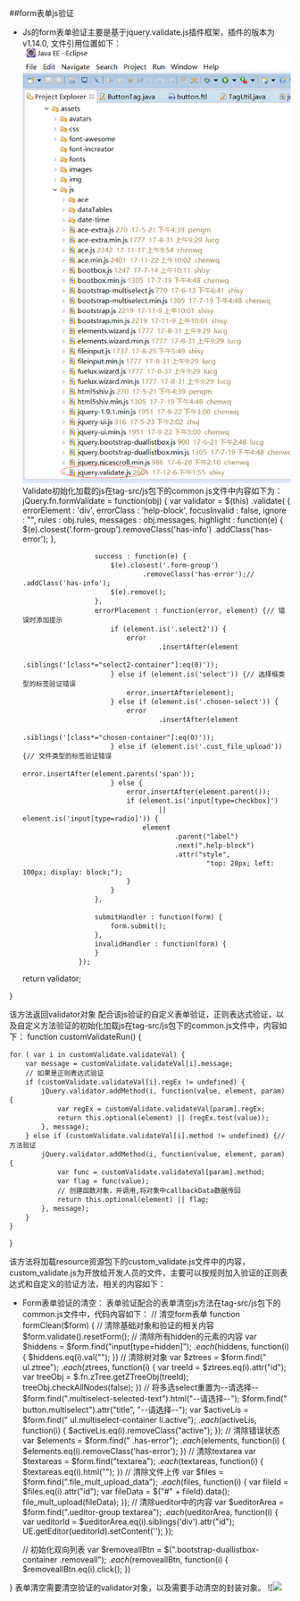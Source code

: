 

##form表单js验证

* Js的form表单验证主要是基于jquery.validate.js插件框架，插件的版本为v1.14.0,
文件引用位置如下：
![](/assets/frontDoc_validate1.png)
Validate初始化加载的js在tag-src/js包下的common.js文件中内容如下为：
jQuery.fn.formValidate = function(obj) {
	var validator = $(this)
			.validate(
					{
						errorElement : 'div',
						errorClass : 'help-block',
						focusInvalid : false,
						ignore : "",
						rules : obj.rules,
						messages : obj.messages,
						highlight : function(e) {
							$(e).closest('.form-group').removeClass('has-info')
									.addClass('has-error');
						},

						success : function(e) {
							$(e).closest('.form-group')
									.removeClass('has-error');// .addClass('has-info');
							$(e).remove();
						},
						errorPlacement : function(error, element) {// 错误时添加提示
							if (element.is('.select2')) {
								error
										.insertAfter(element
												.siblings('[class*="select2-container"]:eq(0)'));
							} else if (element.is('select')) {// 选择框类型的标签验证错误
								error.insertAfter(element);
							} else if (element.is('.chosen-select')) {
								error
										.insertAfter(element
												.siblings('[class*="chosen-container"]:eq(0)'));
							} else if (element.is('.cust_file_upload')) {// 文件类型的标签验证错误
								error.insertAfter(element.parents('span'));
							} else {
								error.insertAfter(element.parent());
								if (element.is('input[type=checkbox]')
										|| element.is('input[type=radio]')) {
									element
											.parent("label")
											.next(".help-block")
											.attr("style",
													"top: 20px; left: 100px; display: block;");
								}
							}
						},

						submitHandler : function(form) {
							form.submit();
						},
						invalidHandler : function(form) {
						}
					});
	return validator;

}

该方法返回validator对象
配合该js验证的自定义表单验证，正则表达式验证，以及自定义方法验证的初始化加载js在tag-src/js包下的common.js文件中，内容如下：
function customValidateRun() {

	for ( var i in customValidate.validateVal) {
		var message = customValidate.validateVal[i].message;
		// 如果是正则表达式验证
		if (customValidate.validateVal[i].regEx != undefined) {
			jQuery.validator.addMethod(i, function(value, element, param) {
				var regEx = customValidate.validateVal[param].regEx;
				return this.optional(element) || (regEx.test(value));
			}, message);
		} else if (customValidate.validateVal[i].method != undefined) {// 方法验证
			jQuery.validator.addMethod(i, function(value, element, param) {
				var func = customValidate.validateVal[param].method;
				var flag = func(value);
				// 创建函数对象，并调用,将对象中callbackData数据传回
				return this.optional(element) || flag;
			}, message);
		}
	}
}

该方法将加载resource资源包下的custom_validate.js文件中的内容，
custom_validate.js为开放给开发人员的文件，主要可以按规则加入验证的正则表达式和自定义的验证方法，相关的内容如下：


* Form表单验证的清空：
表单验证配合的表单清空js方法在tag-src/js包下的common.js文件中，代码内容如下：
// 清空form表单
function formClean($form) {
	// 清除基础对象和验证的相关内容
	$form.validate().resetForm();
	// 清除所有hidden的元素的内容
	var $hiddens = $form.find("input[type=hidden]");
	$.each($hiddens, function(i) {
		$hiddens.eq(i).val("");
	})
	// 清除树对象
	var $ztrees = $form.find(" ul.ztree");
	$.each($ztrees, function(i) {
		var treeId = $ztrees.eq(i).attr("id");
		var treeObj = $.fn.zTree.getZTreeObj(treeId);
		treeObj.checkAllNodes(false);
	})
	// 将多选select重置为--请选择--
	$form.find(".multiselect-selected-text").html("--请选择--");
	$form.find(" button.multiselect").attr("title", "--请选择--");
	var $activeLis = $form.find(" ul.multiselect-container li.active");
	$.each($activeLis, function(i) {
		$activeLis.eq(i).removeClass("active");
	});
	// 清除错误状态
	var $elements = $form.find(" .has-error");
	$.each($elements, function(i) {
		$elements.eq(i).removeClass('has-error');
	})
	// 清除textarea
	var $textareas = $form.find("textarea");
	$.each($textareas, function(i) {
		$textareas.eq(i).html("");
	})
	// 清除文件上传
	var $files = $form.find(".file_mult_upload_data");
	$.each($files, function(i) {
		var fileId = $files.eq(i).attr("id");
		var fileData = $("#" + fileId).data();
		file_mult_upload(fileData);
	});
	// 清除ueditor中的内容
	var $ueditorArea = $form.find(".ueditor-group textarea");
	$.each($ueditorArea, function(i) {
		var ueditorId = $ueditorArea.eq(i).siblings('div').attr("id");
		UE.getEditor(ueditorId).setContent('');
	});

	// 初始化双向列表
	var $removeallBtn = $(".bootstrap-duallistbox-container .removeall");
	$.each($removeallBtn, function(i) {
		$removeallBtn.eq(i).click();
	})

}
表单清空需要清空验证的validator对象，以及需要手动清空的封装对象。
![![](/assets/frontDoc_validate1.pn](/assets/frontDoc_validate2.png)g)
